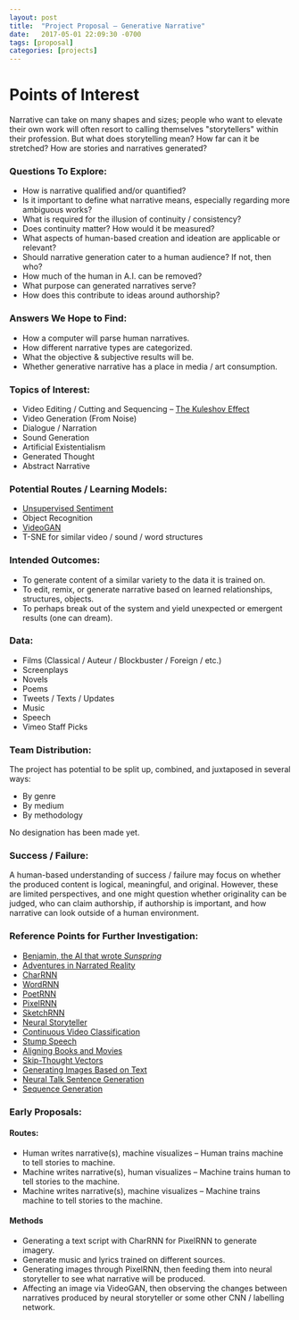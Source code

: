 ```yaml
---
layout: post
title:  "Project Proposal – Generative Narrative"
date:   2017-05-01 22:09:30 -0700
tags: [proposal]
categories: [projects]
---
```


# Points of Interest

Narrative can take on many shapes and sizes; people who want to elevate their own work will often resort to calling themselves "storytellers" within their profession. But what does storytelling mean? How far can it be stretched? How are stories and narratives generated? 

### Questions To Explore:
  * How is narrative qualified and/or quantified?
  * Is it important to define what narrative means, especially regarding more ambiguous works?
  * What is required for the illusion of continuity / consistency?
  * Does continuity matter? How would it be measured?
  * What aspects of human-based creation and ideation are applicable or relevant?
  * Should narrative generation cater to a human audience? If not, then who?
  * How much of the human in A.I. can be removed?
  * What purpose can generated narratives serve?
  * How does this contribute to ideas around authorship?
  
### Answers We Hope to Find:
  * How a computer will parse human narratives.
  * How different narrative types are categorized.
  * What the objective & subjective results will be.
  * Whether generative narrative has a place in media / art consumption.
  
### Topics of Interest:
  * Video Editing / Cutting and Sequencing – [The Kuleshov Effect](https://www.youtube.com/watch?v=ruoPT9JeYHA)
  * Video Generation (From Noise)
  * Dialogue / Narration
  * Sound Generation
  * Artificial Existentialism
  * Generated Thought
  * Abstract Narrative

### Potential Routes / Learning Models:
  * [Unsupervised Sentiment](https://blog.openai.com/unsupervised-sentiment-neuron/)
  * Object Recognition
  * [VideoGAN](https://github.com/cvondrick/videogan)
  * T-SNE for similar video / sound / word structures
  
### Intended Outcomes:
  * To generate content of a similar variety to the data it is trained on.
  * To edit, remix, or generate narrative based on learned relationships, structures, objects.
  * To perhaps break out of the system and yield unexpected or emergent results (one can dream).

### Data:
  * Films (Classical / Auteur / Blockbuster / Foreign / etc.)
  * Screenplays
  * Novels
  * Poems
  * Tweets / Texts / Updates
  * Music
  * Speech
  * Vimeo Staff Picks
  
### Team Distribution:

The project has potential to be split up, combined, and juxtaposed in several ways:
  * By genre
  * By medium
  * By methodology  
  
No designation has been made yet.

### Success / Failure:

A human-based understanding of success / failure may focus on whether the produced content is logical, meaningful, and original. However, these are limited perspectives, and one might question whether originality can be judged, who can claim authorship, if authorship is important, and how narrative can look outside of a human environment.

### Reference Points for Further Investigation:  
  * [Benjamin, the AI that wrote _Sunspring_](http://benjamin.wtf/)
  * [Adventures in Narrated Reality](https://medium.com/artists-and-machine-intelligence/adventures-in-narrated-reality-6516ff395ba3)
  * [CharRNN](https://github.com/karpathy/char-rnn)
  * [WordRNN](https://github.com/larspars/word-rnn)
  * [PoetRNN](http://sballas8.github.io/2015/08/11/Poet-RNN.html)
  * [PixelRNN](https://github.com/tensorflow/magenta/blob/master/magenta/reviews/pixelrnn.md)
  * [SketchRNN](https://github.com/hardmaru/sketch-rnn)
  * [Neural Storyteller](https://github.com/ryankiros/neural-storyteller)
  * [Continuous Video Classification](https://medium.com/@harvitronix/continuous-video-classification-with-tensorflow-inception-and-recurrent-nets-250ba9ff6b85)
  * [Stump Speech](http://whitneyannetrettien.com/stumpspeech/)
  * [Aligning Books and Movies](http://yknzhu.wixsite.com/mbweb)
  * [Skip-Thought Vectors](https://arxiv.org/pdf/1506.06726v1.pdf)
  * [Generating Images Based on Text](https://www.digitaltrends.com/cool-tech/ai-generates-images-based-on-text/)
  * [Neural Talk Sentence Generation](http://cs.stanford.edu/people/karpathy/deepimagesent/generationdemo/)
  * [Sequence Generation](https://medium.com/artists-and-machine-intelligence/ami-residency-part-2-realtime-control-of-sequence-generation-with-recurrent-neural-network-88448dde3500)
  
### Early Proposals:

#### Routes:
  * Human writes narrative(s), machine visualizes – Human trains machine to tell stories to machine.
  * Machine writes narrative(s), human visualizes – Machine trains human to tell stories to the machine.
  * Machine writes narrative(s), machine visualizes – Machine trains machine to tell stories to the machine.

#### Methods
  * Generating a text script with CharRNN for PixelRNN to generate imagery.
  * Generate music and lyrics trained on different sources.
  * Generating images through PixelRNN, then feeding them into neural storyteller to see what narrative will be produced.
  * Affecting an image via VideoGAN, then observing the changes between narratives produced by neural storyteller or some other CNN / labelling network.  

